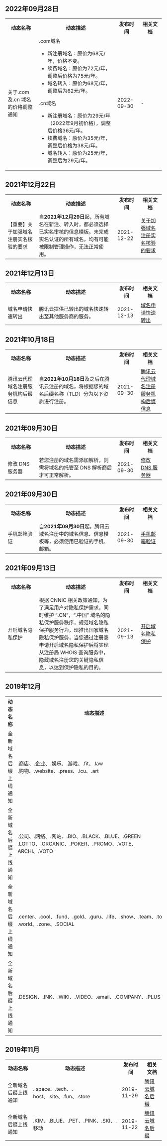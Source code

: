 ## 2022年09月28日
<table>
<tr>
<th width="20%">动态名称</th>
<th width="50%">动态描述</th>
<th width="15%">发布时间</th>
<th width="15%">相关文档</th>
</tr>
<tr>
<td>关于.com 及.cn 域名的价格调整通知</td>
<td>.com域名<ul><li>新注册域名：原价为68元/年，价格不变。</li><li>续费域名：原价为72元/年，调整后价格为75元/年。</li><li>域名转入：原价为68元/年，调整后为62元/年。</li></ul>.cn域名<ul><li>新注册域名：原价为29元/年（2022年9月初价格），调整后价格36元/年。</li><li>续费域名：原价为35元/年，调整后价格为38元/年。</li><li>域名转入：原价为25元/年，调整后为29元/年。</li></ul></td>
<td>2022-09-30</td>
<td>-</td>
</tr>
</table>


## 2021年12月22日
<table>
<tr>
<th width="20%">动态名称</th>
<th width="50%">动态描述</th>
<th width="15%">发布时间</th>
<th width="15%">相关文档</th>
</tr>
<tr>
<td>【重要】关于加强域名注册实名核验的要求</td>
<td>自<b>2021年12月29日</b>起，所有域名在新注、转入时，都必须选择已实名审核的信息模板。未完成实名认证的所有域名，均有可能被限制管理操作，无法正常使用。</td>
<td>2021-12-22</td>
<td><a href="https://cloud.tencent.com/document/product/242/66514">关于加强域名注册实名核验的要求</a></td>
</tr>
</table>

## 2021年12月13日
<table>
<tr>
<th width="20%">动态名称</th>
<th width="50%">动态描述</th>
<th width="15%">发布时间</th>
<th width="15%">相关文档</th>
</tr>
<tr>
<td>域名申请快速转出</td>
<td>腾讯云提供已转出的域名快速转出至其他服务商的服务。</td>
<td>2021-12-13</td>
<td><a href="https://cloud.tencent.com/document/product/242/65873">域名申请快速转出</a></td>
</tr>
</table>




## 2021年10月18日
<table>
<tr>
<th width="20%">动态名称</th>
<th width="50%">动态描述</th>
<th width="15%">发布时间</th>
<th width="15%">相关文档</th>
</tr>
<tr>
<td>腾讯云代理域名注册服务机构后缀信息</td>
<td>自<b>2021年10月18日</b>及之后在腾讯云注册的域名，将根据您的域名后缀名称（TLD）分为以下资质进行注册。</td>
<td>2021-09-30</td>
<td><a href="https://cloud.tencent.com/document/product/242/62947">腾讯云代理域名注册服务机构后缀信息</a></td>
</tr>
</table>


## 2021年09月30日
<table>
<tr>
<th width="20%">动态名称</th>
<th width="50%">动态描述</th>
<th width="15%">发布时间</th>
<th width="15%">相关文档</th>
</tr>
<tr>
<td>修改 DNS 服务器</td>
<td>若您注册的域名需添加解析，则需将域名的托管至 DNS 解析商后才可正常解析。</td>
<td>2021-09-30</td>
<td><a href="https://cloud.tencent.com/document/product/242/62106">修改 DNS 服务器</a></td>
</tr>
</table>


## 2021年09月30日
<table>
<tr>
<th width="20%">动态名称</th>
<th width="50%">动态描述</th>
<th width="15%">发布时间</th>
<th width="15%">相关文档</th>
</tr>
<tr>
<td>手机邮箱验证</td>
<td>自<b>2021年09月30日</b>起，腾讯云域名注册中的域名信息、信息模板等，必须使用已验证的手机、邮箱。</td>
<td>2021-09-30</td>
<td><a href="https://cloud.tencent.com/document/product/242/62035">手机邮箱验证</a></td>
</tr>
</table>

## 2021年09月13日
<table>
<tr>
<th width="20%">动态名称</th>
<th width="50%">动态描述</th>
<th width="15%">发布时间</th>
<th width="15%">相关文档</th>
</tr>
<tr>
<td>开启域名隐私保护</td>
<td>根据 CNNIC 相关政策通知，为了满足用户对隐私保护需求，同时维护 “.CN”，“.中国” 域名的隐私保护服务秩序，规范域名隐私保护服务行为，现推出国家域名隐私保护服务，当您通过注册商申请开启域名隐私保护后将实现从注册局 WHOIS 查询服务中，隐藏域名注册您的关键隐私信息，以达到保护隐私的目的。</td>
<td>2021-09-13</td>
<td><a href="https://cloud.tencent.com/document/product/242/61484">开启域名隐私保护</a></td>
</tr>
</table>


## 2019年12月
<table>
<tr>
<th width="20%">动态名称</th>
<th width="50%">动态描述</th>
<th width="15%">发布时间</th>
<th width="15%">相关文档</th>
</tr>
<tr>
<td>全新域名后缀上线通知</td>
<td>.商店、.企业、.娱乐、.游戏、.fit、.law</br>.购物、.website、.press、.icu、.art</td>
<td>2019-12-27</td>
<td><a href="https://cloud.tencent.com/document/product/242/8568"> 腾讯云域名后缀</a></td>
</tr>
<tr>
<td>全新域名后缀上线通知</td>
<td>.公司、.网络、.网站、.BIO、.BLACK、.BLUE、.GREEN</br>.LOTTO、.ORGANIC、.POKER、.PROMO、.VOTE、ARCHI、.VOTO</td>
<td>2019-12-20</td>
<td><a href="https://cloud.tencent.com/document/product/242/8568"> 腾讯云域名后缀</a></td>
</tr>
<tr>
<td>全新域名后缀上线通知</td>
<td>.center、.cool、.fund、.gold、.guru、.life、.show、.team、.today</br>.world、.zone、.SOCIAL</td>
<td>2019-12-13</td>
<td><a href="https://cloud.tencent.com/document/product/242/8568"> 腾讯云域名后缀</a></td>
</tr>
<tr>
<td>全新域名后缀上线通知</td>
<td>.DESIGN、.INK、.WIKI、.VIDEO、.email、.COMPANY、.PLUS</td>
<td>2019-12-06</td>
<td><a href="https://cloud.tencent.com/document/product/242/8568"> 腾讯云域名后缀</a></td>
</tr>
</table>

## 2019年11月

<table>
<tr>
<th width="20%">动态名称</th>
<th width="50%">动态描述</th>
<th width="15%">发布时间</th>
<th width="15%">相关文档</th>
</tr>
<tr>
<td>全新域名后缀上线通知</td>
<td>. space、.tech、. host、.site、.fun、.store</td>
<td>2019-11-29</td>
<td><a href="https://cloud.tencent.com/document/product/242/8568"> 腾讯云域名后缀</a></td>
</tr>
<tr>
<td>全新域名后缀上线通知</td>
<td>.KIM、.BLUE、.PET、.PINK、.SKI、.移动</td>
<td>2019-11-22</td>
<td><a href="https://cloud.tencent.com/document/product/242/8568"> 腾讯云域名后缀</a></td>
</tr>
</table>




